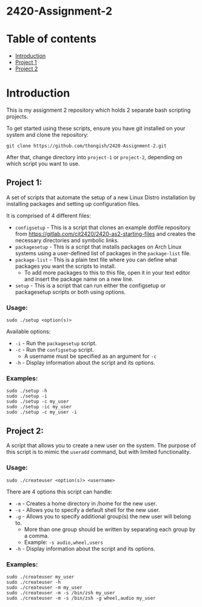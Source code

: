 # 2420-Assignment-2

# Table of contents
- [Introduction](#introduction)
- [Project 1](#project-1)
- [Project 2](#project-2)

# Introduction
This is my assignment 2 repository which holds 2 separate bash scripting projects.

To get started using these scripts, ensure you have git installed on your system and clone the repository:
```
git clone https://github.com/thongish/2420-Assignment-2.git
```

After that, change directory into `project-1` or `project-2`, depending on which script you want to use.

## Project 1:
A set of scripts that automate the setup of a new Linux Distro installation by installing packages and setting up configuration files. 

It is comprised of 4 different files:
- `configsetup` - This is a script that clones an example dotfile repository from https://gitlab.com/cit2420/2420-as2-starting-files and creates the necessary directories and symbolic links.
- `packagesetup` - This is a script that installs packages on Arch Linux systems using a user-defined list of packages in the `package-list` file.
- `package-list` - This is a plain text file where you can define what packages you want the scripts to install.
    - To add more packages to this to this file, open it in your text editor and insert the package name on a new line. 
- `setup` - This is a script that can run either the configsetup or packagesetup scripts or both using options.

### Usage:
```
sudo ./setup <option(s)> 
```

Available options:
- `-i` - Run the `packagesetup` script.
- `-c` - Run the `configsetup` script.
    - A username must be specified as an argument for `-c`
- `-h` - Display information about the script and its options.

### Examples:
```
sudo ./setup -h
sudo ./setup -i 
sudo ./setup -c my_user
sudo ./setup -ic my_user
sudo ./setup -c my_user -i
```

## Project 2:
A script that allows you to create a new user on the system.
The purpose of this script is to mimic the `useradd` command, but with limited functionality.

### Usage:
```
sudo ./createuser <option(s)> <username>
```
There are 4 options this script can handle:
- `-m` - Creates a home directory in /home for the new user.
- `-s` - Allows you to specify a default shell for the new user.
- `-g` - Allows you to specify additional group(s) the new user will belong to.
    - More than one group should be written by separating each group by a comma. 
    - Example: `-s audio,wheel,users`
- `-h` - Display information about the script and its options.

### Examples:
```
sudo ./createuser my_user
sudo ./createuser -h
sudo ./createuser -m my_user
sudo ./createuser -m -s /bin/zsh my_user
sudo ./createuser -m -s /bin/zsh -g wheel,audio my_user
```
